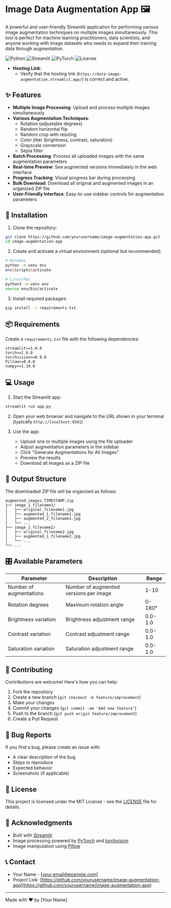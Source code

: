 # Image Data Augmentation App 🖼️

A powerful and user-friendly Streamlit application for performing various image augmentation techniques on multiple images simultaneously. This tool is perfect for machine learning practitioners, data scientists, and anyone working with image datasets who needs to expand their training data through augmentation.

![Python](https://img.shields.io/badge/Python-3.7+-blue.svg)
![Streamlit](https://img.shields.io/badge/Streamlit-1.0+-red.svg)
![PyTorch](https://img.shields.io/badge/PyTorch-1.8+-green.svg)
![License](https://img.shields.io/badge/license-MIT-blue.svg)

- **Hosting Link**:
  - Verify that the hosting link (`https://data-image-augmentation.streamlit.app/`) is correct and active.

## ✨ Features

- **Multiple Image Processing**: Upload and process multiple images simultaneously
- **Various Augmentation Techniques**:
  - Rotation (adjustable degrees)
  - Random horizontal flip
  - Random crop with resizing
  - Color jitter (brightness, contrast, saturation)
  - Grayscale conversion
  - Sepia filter
- **Batch Processing**: Process all uploaded images with the same augmentation parameters
- **Real-time Preview**: See augmented versions immediately in the web interface
- **Progress Tracking**: Visual progress bar during processing
- **Bulk Download**: Download all original and augmented images in an organized ZIP file
- **User-Friendly Interface**: Easy-to-use sidebar controls for augmentation parameters

## 🚀 Installation

1. Clone the repository:
```bash
git clone https://github.com/yourusername/image-augmentation-app.git
cd image-augmentation-app
```

2. Create and activate a virtual environment (optional but recommended):
```bash
# Windows
python -m venv env
env\Scripts\activate

# Linux/Mac
python3 -m venv env
source env/bin/activate
```

3. Install required packages:
```bash
pip install -r requirements.txt
```

## 📦 Requirements

Create a `requirements.txt` file with the following dependencies:
```
streamlit>=1.0.0
torch>=1.8.0
torchvision>=0.9.0
Pillow>=8.0.0
numpy>=1.19.0
```

## 💻 Usage

1. Start the Streamlit app:
```bash
streamlit run app.py
```

2. Open your web browser and navigate to the URL shown in your terminal (typically `http://localhost:8501`)

3. Use the app:
   - Upload one or multiple images using the file uploader
   - Adjust augmentation parameters in the sidebar
   - Click "Generate Augmentations for All Images"
   - Preview the results
   - Download all images as a ZIP file

## 📁 Output Structure

The downloaded ZIP file will be organized as follows:
```
augmented_images_TIMESTAMP.zip
├── image_1_filename1/
│   ├── original_filename1.jpg
│   ├── augmented_1_filename1.jpg
│   ├── augmented_2_filename1.jpg
│   └── ...
├── image_2_filename2/
│   ├── original_filename2.jpg
│   ├── augmented_1_filename2.jpg
│   └── ...
└── ...
```

## 🎛️ Available Parameters

| Parameter | Description | Range |
|-----------|-------------|--------|
| Number of augmentations | Number of augmented versions per image | 1-10 |
| Rotation degrees | Maximum rotation angle | 0-180° |
| Brightness variation | Brightness adjustment range | 0.0-1.0 |
| Contrast variation | Contrast adjustment range | 0.0-1.0 |
| Saturation variation | Saturation adjustment range | 0.0-1.0 |

## 🤝 Contributing

Contributions are welcome! Here's how you can help:

1. Fork the repository
2. Create a new branch (`git checkout -b feature/improvement`)
3. Make your changes
4. Commit your changes (`git commit -am 'Add new feature'`)
5. Push to the branch (`git push origin feature/improvement`)
6. Create a Pull Request

## 🐛 Bug Reports

If you find a bug, please create an issue with:
- A clear description of the bug
- Steps to reproduce
- Expected behavior
- Screenshots (if applicable)

## 📝 License

This project is licensed under the MIT License - see the [LICENSE](LICENSE) file for details.

## 🙏 Acknowledgments

- Built with [Streamlit](https://streamlit.io/)
- Image processing powered by [PyTorch](https://pytorch.org/) and [torchvision](https://pytorch.org/vision/stable/index.html)
- Image manipulation using [Pillow](https://python-pillow.org/)

## 📞 Contact

- Your Name - [your.email@example.com]
- Project Link: [https://github.com/yourusername/image-augmentation-app](https://github.com/yourusername/image-augmentation-app)

---

Made with ❤️ by [Your Name]
